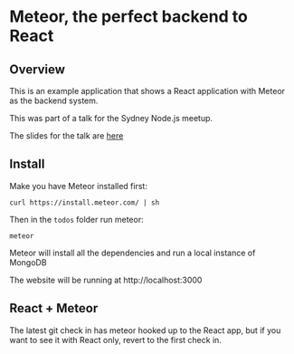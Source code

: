 # Meteor, the perfect backend to React

## Overview

This is an example application that shows a React application with Meteor as the backend system.

This was part of a talk for the Sydney Node.js meetup.

The slides for the talk are [here](https://docs.google.com/presentation/d/1DLWHZukq6QZV1iF8cgcFy8wuFe3JfOFAMiK02hQZXok/edit?usp=sharing)

## Install

Make you have Meteor installed first:

```
curl https://install.meteor.com/ | sh
```
Then in the `todos` folder run meteor:

```
meteor
```

Meteor will install all the dependencies and run a local instance of MongoDB

The website will be running at http://localhost:3000

## React + Meteor

The latest git check in has meteor hooked up to the React app, but if you want to see it with React only, revert to the first check in.